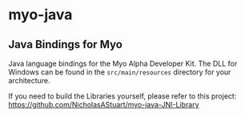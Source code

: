 myo-java
========

Java Bindings for Myo
---------------------

Java language bindings for the Myo Alpha Developer Kit. The DLL for Windows can be found in the `src/main/resources` directory for your architecture. 

If you need to build the Libraries yourself, please refer to this project: https://github.com/NicholasAStuart/myo-java-JNI-Library